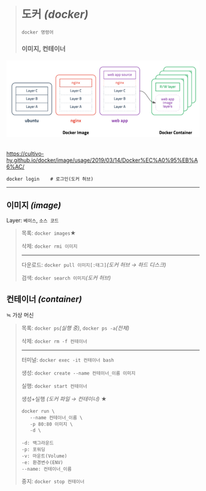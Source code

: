 ># 도커 *(docker)*
>
>`docker 명령어`
> 
>### 이미지, 컨테이너
###### <img src = 'img/도커.png'>
https://cultivo-hy.github.io/docker/image/usage/2019/03/14/Docker%EC%A0%95%EB%A6%AC/

```
docker login    # 로그인(도커 허브)
```
---

## 이미지 *(image)*
Layer: `베이스`, `소스 코드`
>목록: `docker images`★
>
>삭제: `docker rmi 이미지`
> 
>---
> 
>다운로드: `docker pull 이미지[:태그]`*(도커 허브 → 하드 디스크)*
>
>검색: `docker search 이미지`*(도커 허브)*
>

## 컨테이너 *(container)*
≒ 가상 머신
>목록: `docker ps`*(실행 중)*, `docker ps -a`*(전체)*
> 
>삭제: `docker rm -f 컨테이너`
>
>---
> 
>터미널: `docker exec -it 컨테이너 bash`
> 
>생성: `docker create --name 컨테이너_이름 이미지` 
> 
>실행: `docker start 컨테이너`
>
>생성+실행 *(도커 파일 → 컨테이너)* ★
>```
>docker run \
>    --name 컨테이너_이름 \
>    -p 80:80 이미지 \
>    -d \
>
>-d: 백그라운드
>-p: 포워딩
>-v: 마운트(Volume)
>-e: 환경변수(ENV)
>--name: 컨테이너_이름
>```
>
>중지: `docker stop 컨테이너`

